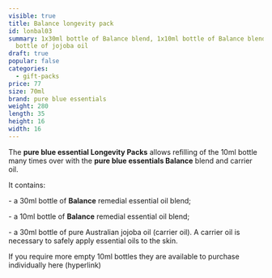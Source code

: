 ```yaml
---
visible: true
title: Balance longevity pack
id: lonbal03
summary: 1x30ml bottle of Balance blend, 1x10ml bottle of Balance blend, 1x30ml
  bottle of jojoba oil
draft: true
popular: false
categories:
  - gift-packs
price: 77
size: 70ml
brand: pure blue essentials
weight: 280
length: 35
height: 16
width: 16
---
```

The **pure blue essential Longevity Packs** allows refilling of the 10ml bottle many times over with the **pure blue essentials Balance** blend and carrier oil. 

It contains:

\- a 30ml bottle of **Balance** remedial essential oil blend;

\- a 10ml bottle of **Balance** remedial essential oil blend;

\- a 30ml bottle of pure Australian jojoba oil (carrier oil). A carrier oil is necessary to safely apply essential oils to the skin.

If you require more empty 10ml bottles they are available to purchase individually here (hyperlink)